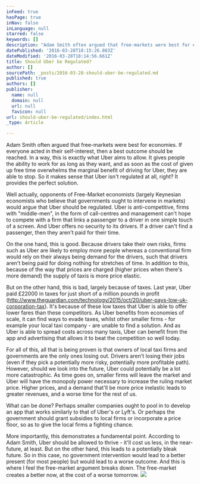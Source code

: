 ```yaml
---
inFeed: true
hasPage: true
inNav: false
inLanguage: null
starred: false
keywords: []
description: "Adam Smith often argued that free-markets were best for economies. If everyone acted in their self-interest, then a best outcome should be reached. In a way, this is exactly what Uber aims to allow. It gives people the ability to work for as long as they want, and as soon as the cost of given up free time overwhelms the marginal benefit of driving for Uber, they are able to stop. So it makes sense that Uber isn't regulated at all, right? It provides the perfect solution."
datePublished: '2016-03-28T18:15:26.863Z'
dateModified: '2016-03-28T18:14:56.661Z'
title: Should Uber be Regulated?
author: []
sourcePath: _posts/2016-03-28-should-uber-be-regulated.md
published: true
authors: []
publisher:
  name: null
  domain: null
  url: null
  favicon: null
url: should-uber-be-regulated/index.html
_type: Article

---
```

Adam Smith often argued that free-markets were best for economies. If everyone acted in their self-interest, then a best outcome should be reached. In a way, this is exactly what Uber aims to allow. It gives people the ability to work for as long as they want, and as soon as the cost of given up free time overwhelms the marginal benefit of driving for Uber, they are able to stop. So it makes sense that Uber isn't regulated at all, right? It provides the perfect solution.

Well actually, opponents of Free-Market economists (largely Keynesian economists who believe that governments ought to intervene in markets) would argue that Uber should be regulated. Uber is anti-competitive, firms with "middle-men", in the form of call-centres and management can't hope to compete with a firm that links a passenger to a driver in one simple touch of a screen. And Uber offers no security to its drivers. If a driver can't find a passenger, then they aren't paid for their time.

On the one hand, this is good. Because drivers take their own risks, firms such as Uber are likely to employ more people whereas a conventional firm would rely on their always being demand for the drivers, such that drivers aren't being paid for doing nothing for stretches of time. In addition to this, because of the way that prices are charged (higher prices when there's more demand) the supply of taxis is more price elastic. 

But on the other hand, this is bad, largely because of taxes. Last year, Uber paid £22000 in taxes for just short of a million pounds in profit  (http://www.theguardian.com/technology/2015/oct/20/uber-pays-low-uk-corporation-tax). It's because of these low taxes that Uber is able to offer lower fares than these competitors. As Uber benefits from economies of scale, it can find ways to evade taxes, whilst other smaller firms - for example your local taxi company - are unable to find a solution. And as Uber is able to spread costs  across many taxis, Uber can benefit from the app and advertising that allows it to beat the competition so well today.

For all of this, all that is being proven is that owners of local taxi firms and governments are the only ones losing out. Drivers aren't losing their jobs (even if they pick a potentially more risky, potentially more profitable path). However, should we look into the future, Uber could potentially be a lot more catastrophic. As time goes on, smaller firms will leave the market and Uber will have the monopoly power necessary to increase the ruling market price. Higher prices, and a demand that'll be more price inelastic leads to greater revenues, and a worse time for the rest of us.

What can be done? Perhaps smaller companies ought to pool in to develop an app that works similarly to that of Uber's or Lyft's. Or perhaps the government should grant subsidies to local firms or incorporate a price floor, so as to give the local firms a fighting chance. 

More importantly, this demonstrates a fundamental point. According to Adam Smith, Uber should be allowed to thrive - it'll cost us less, in the near-future, at least. But on the other hand, this leads to a potentially bleak future. So in this case, no government intervention would lead to a better present (for most people) but would lead to a worse outcome. And this is where I feel the free-market argument breaks down. The free-market creates a better now, at the cost of a worse tomorrow.
![](https://imgflo.herokuapp.com/graph/vahj1ThiexotieMo/0b7d9247962072e2d38faa5158af0b2f/passthrough.jpg?height=600&input=https%3A%2F%2Fthe-grid-user-content.s3-us-west-2.amazonaws.com%2F8ae8d106-c95b-4e56-a2f9-ef83970c7820.jpg&width=600)